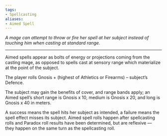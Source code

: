 ```yaml
---
tags:
- Spellcasting
aliases:
- Aimed Spell
---
```


_A mage can attempt to throw or fire her spell at her subject instead of touching him when casting at standard range._

---

Aimed spells appear as bolts of energy or projections coming from the casting mage, as opposed to spells cast at sensory range which materialize at the point of the subject.

The player rolls Gnosis + (highest of Athletics or Firearms) – subject’s Defence.

The subject may gain the benefits of cover, and range bands apply; an Aimed spell’s short range is Gnosis x 10, medium is Gnosis x 20, and long is Gnosis x 40 in meters.

A success means the spell hits her subject as intended, a failure means the spell effect misses its subject. Aimed spell rolls happen after spellcasting rolls and Paradox roll results have been determined, but are reflexive — they happen on the same turn as the spellcasting roll.
